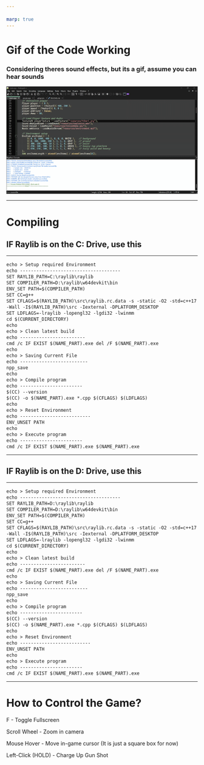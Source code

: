 ```yaml
---

marp: true
---
```


# Gif of the Code Working

### Considering theres sound effects, but its a gif, assume you can hear sounds

![](shotgun.gif)


--- 

# Compiling
## **IF** Raylib is on the **C: Drive**, use this

---

```
echo > Setup required Environment
echo -------------------------------------
SET RAYLIB_PATH=C:\raylib\raylib
SET COMPILER_PATH=D:\raylib\w64devkit\bin
ENV_SET PATH=$(COMPILER_PATH)
SET CC=g++
SET CFLAGS=$(RAYLIB_PATH)\src\raylib.rc.data -s -static -O2 -std=c++17 -Wall -I$(RAYLIB_PATH)\src -Iexternal -DPLATFORM_DESKTOP
SET LDFLAGS=-lraylib -lopengl32 -lgdi32 -lwinmm
cd $(CURRENT_DIRECTORY)
echo
echo > Clean latest build
echo ------------------------
cmd /c IF EXIST $(NAME_PART).exe del /F $(NAME_PART).exe
echo
echo > Saving Current File
echo -------------------------
npp_save
echo
echo > Compile program
echo -----------------------
$(CC) --version
$(CC) -o $(NAME_PART).exe *.cpp $(CFLAGS) $(LDFLAGS)
echo
echo > Reset Environment
echo --------------------------
ENV_UNSET PATH
echo
echo > Execute program
echo -----------------------
cmd /c IF EXIST $(NAME_PART).exe $(NAME_PART).exe
```

---

## **IF** Raylib is on the **D: Drive**, use this

---

```
echo > Setup required Environment
echo -------------------------------------
SET RAYLIB_PATH=D:\raylib\raylib
SET COMPILER_PATH=D:\raylib\w64devkit\bin
ENV_SET PATH=$(COMPILER_PATH)
SET CC=g++
SET CFLAGS=$(RAYLIB_PATH)\src\raylib.rc.data -s -static -O2 -std=c++17 -Wall -I$(RAYLIB_PATH)\src -Iexternal -DPLATFORM_DESKTOP
SET LDFLAGS=-lraylib -lopengl32 -lgdi32 -lwinmm
cd $(CURRENT_DIRECTORY)
echo
echo > Clean latest build
echo ------------------------
cmd /c IF EXIST $(NAME_PART).exe del /F $(NAME_PART).exe
echo
echo > Saving Current File
echo -------------------------
npp_save
echo
echo > Compile program
echo -----------------------
$(CC) --version
$(CC) -o $(NAME_PART).exe *.cpp $(CFLAGS) $(LDFLAGS)
echo
echo > Reset Environment
echo --------------------------
ENV_UNSET PATH
echo
echo > Execute program
echo -----------------------
cmd /c IF EXIST $(NAME_PART).exe $(NAME_PART).exe
```

---

# How to Control the Game?

F - Toggle Fullscreen

Scroll Wheel - Zoom in camera

Mouse Hover - Move in-game cursor (It is just a square box for now)

Left-Click (HOLD) - Charge Up Gun Shot


